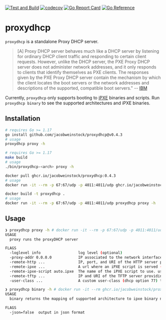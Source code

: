 [![Test and Build](https://github.com/jacobweinstock/proxydhcp/actions/workflows/ci.yaml/badge.svg)](https://github.com/jacobweinstock/proxydhcp/actions/workflows/ci.yaml)
[![codecov](https://codecov.io/gh/jacobweinstock/proxydhcp/branch/main/graph/badge.svg)](https://codecov.io/gh/jacobweinstock/proxydhcp)
[![Go Report Card](https://goreportcard.com/badge/github.com/jacobweinstock/proxydhcp)](https://goreportcard.com/report/github.com/jacobweinstock/proxydhcp)
[![Go Reference](https://pkg.go.dev/badge/github.com/jacobweinstock/proxydhcp.svg)](https://pkg.go.dev/github.com/jacobweinstock/proxydhcp)

# proxydhcp

`proxydhcp` is a standalone Proxy DHCP server.

> [A] Proxy DHCP server behaves much like a DHCP server by listening for ordinary DHCP client traffic and responding to certain client requests. However, unlike the DHCP server, the PXE Proxy DHCP server does not administer network addresses, and it only responds to clients that identify themselves as PXE clients.
> The responses given by the PXE Proxy DHCP server contain the mechanism by which the client locates the boot servers or the network addresses and descriptions of the supported, compatible boot servers."
> -- [IBM](https://www.ibm.com/docs/en/aix/7.1?topic=protocol-preboot-execution-environment-proxy-dhcp-daemon)

Currently, `proxydhcp` only supports booting to [iPXE](https://ipxe.org/) binaries and scripts. Run `proxydhcp binary` to see the supported architectures and iPXE binaries.

## Installation

```bash
# requires Go >= 1.17
go install github.com/jacobweinstock/proxydhcp@v0.4.3
# usage
proxydhcp proxy -h
```

```bash
# requires Go >= 1.17
make build
# usage
./bin/proxydhcp-<arch> proxy -h
```

```bash
docker pull ghcr.io/jacobweinstock/proxydhcp:0.4.3
# usage
docker run -it --rm -p 67:67/udp -p 4011:4011/udp ghcr.io/jacobweinstock/proxydhcp:0.4.3 proxy -h
```

```bash
docker build -t proxydhcp .
# usage
docker run -it --rm -p 67:67/udp -p 4011:4011/udp proxydhcp proxy -h
```

## Usage

```bash
❯ proxydhcp proxy -h # docker run -it --rm -p 67:67/udp -p 4011:4011/udp ghcr.io/jacobweinstock/proxydhcp:0.4.3 proxy -h
USAGE
  proxy runs the proxyDHCP server

FLAGS
  -loglevel info                 log level (optional)
  -proxy-addr 0.0.0.0            IP associated to the network interface to listen on for proxydhcp requests.
  -remote-http ...               IP, port, and URI of the HTTP server providing iPXE binaries (i.e. 192.168.2.4:80).
  -remote-ipxe ...               A url where an iPXE script is served (i.e. http://192.168.2.3:8080).
  -remote-ipxe-script auto.ipxe  The name of the iPXE script to use. used with remote-ipxe (http://192.168.2.3/<mac-addr>/auto.ipxe)
  -remote-tftp ...               IP and URI of the TFTP server providing iPXE binaries (192.168.2.5:69).
  -user-class ...                A custom user-class (dhcp option 77) to use to determine when to pivot to serving the ipxe script (-remote-ipxe-script flag).

```

```bash
❯ proxydhcp binary -h # docker run -it --rm ghcr.io/jacobweinstock/proxydhcp:0.4.3 binary -h
USAGE
  binary returns the mapping of supported architecture to ipxe binary name

FLAGS
  -json=false  output in json format

```
